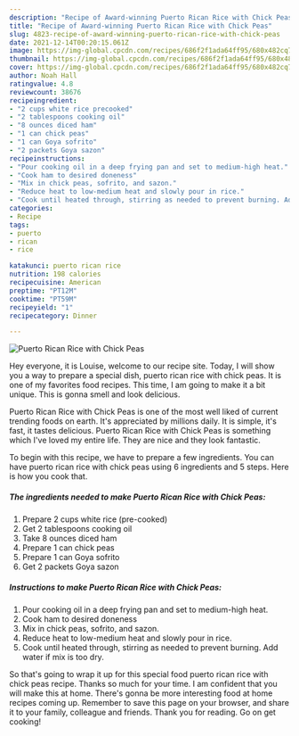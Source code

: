 ```yaml
---
description: "Recipe of Award-winning Puerto Rican Rice with Chick Peas"
title: "Recipe of Award-winning Puerto Rican Rice with Chick Peas"
slug: 4823-recipe-of-award-winning-puerto-rican-rice-with-chick-peas
date: 2021-12-14T00:20:15.061Z
image: https://img-global.cpcdn.com/recipes/686f2f1ada64ff95/680x482cq70/puerto-rican-rice-with-chick-peas-recipe-main-photo.jpg
thumbnail: https://img-global.cpcdn.com/recipes/686f2f1ada64ff95/680x482cq70/puerto-rican-rice-with-chick-peas-recipe-main-photo.jpg
cover: https://img-global.cpcdn.com/recipes/686f2f1ada64ff95/680x482cq70/puerto-rican-rice-with-chick-peas-recipe-main-photo.jpg
author: Noah Hall
ratingvalue: 4.8
reviewcount: 38676
recipeingredient:
- "2 cups white rice precooked"
- "2 tablespoons cooking oil"
- "8 ounces diced ham"
- "1 can chick peas"
- "1 can Goya sofrito"
- "2 packets Goya sazon"
recipeinstructions:
- "Pour cooking oil in a deep frying pan and set to medium-high heat."
- "Cook ham to desired doneness"
- "Mix in chick peas, sofrito, and sazon."
- "Reduce heat to low-medium heat and slowly pour in rice."
- "Cook until heated through, stirring as needed to prevent burning. Add water if mix is too dry."
categories:
- Recipe
tags:
- puerto
- rican
- rice

katakunci: puerto rican rice 
nutrition: 198 calories
recipecuisine: American
preptime: "PT12M"
cooktime: "PT59M"
recipeyield: "1"
recipecategory: Dinner

---
```



![Puerto Rican Rice with Chick Peas](https://img-global.cpcdn.com/recipes/686f2f1ada64ff95/680x482cq70/puerto-rican-rice-with-chick-peas-recipe-main-photo.jpg)

Hey everyone, it is Louise, welcome to our recipe site. Today, I will show you a way to prepare a special dish, puerto rican rice with chick peas. It is one of my favorites food recipes. This time, I am going to make it a bit unique. This is gonna smell and look delicious.



Puerto Rican Rice with Chick Peas is one of the most well liked of current trending foods on earth. It's appreciated by millions daily. It is simple, it's fast, it tastes delicious. Puerto Rican Rice with Chick Peas is something which I've loved my entire life. They are nice and they look fantastic.


To begin with this recipe, we have to prepare a few ingredients. You can have puerto rican rice with chick peas using 6 ingredients and 5 steps. Here is how you cook that.

<!--inarticleads1-->

##### The ingredients needed to make Puerto Rican Rice with Chick Peas:

1. Prepare 2 cups white rice (pre-cooked)
1. Get 2 tablespoons cooking oil
1. Take 8 ounces diced ham
1. Prepare 1 can chick peas
1. Prepare 1 can Goya sofrito
1. Get 2 packets Goya sazon




<!--inarticleads2-->

##### Instructions to make Puerto Rican Rice with Chick Peas:

1. Pour cooking oil in a deep frying pan and set to medium-high heat.
1. Cook ham to desired doneness
1. Mix in chick peas, sofrito, and sazon.
1. Reduce heat to low-medium heat and slowly pour in rice.
1. Cook until heated through, stirring as needed to prevent burning. Add water if mix is too dry.




So that's going to wrap it up for this special food puerto rican rice with chick peas recipe. Thanks so much for your time. I am confident that you will make this at home. There's gonna be more interesting food at home recipes coming up. Remember to save this page on your browser, and share it to your family, colleague and friends. Thank you for reading. Go on get cooking!
